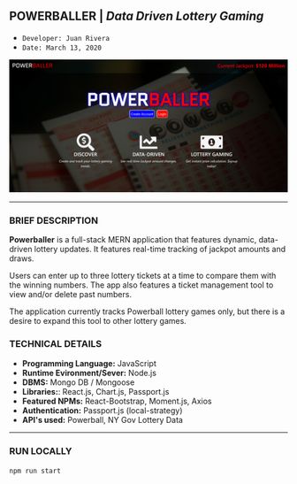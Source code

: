 ## POWERBALLER | *Data Driven Lottery Gaming*
- ```Developer: Juan Rivera```
- ```Date: March 13, 2020```


 ![Powerballer, data-driven lottery gaming](client/public/pb.png)

*****

### BRIEF DESCRIPTION

**Powerballer** is a full-stack MERN application that features dynamic, data-driven lottery updates. It features real-time tracking of jackpot amounts and draws. 

Users can enter up to three lottery tickets at a time to compare them with the winning numbers.  The app also features a ticket management tool to view and/or delete past numbers.  

The application currently tracks Powerball lottery games only, but there is a desire to expand this tool to other lottery games.


### TECHNICAL DETAILS

* **Programming Language:** JavaScript 
* **Runtime Evironment/Sever:**  Node.js
* **DBMS:**  Mongo DB / Mongoose
* **Libraries:**:  React.js, Chart.js, Passport.js
* **Featured NPMs:** React-Bootstrap, Moment.js, Axios
* **Authentication:**  Passport.js (local-strategy)
* **API's used:** Powerball, NY Gov Lottery Data

*****

### RUN LOCALLY
```npm run start```


